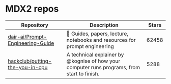 # MDX2 repos

| Repository                                                                              | Description                                                                                 | Stars |
| --------------------------------------------------------------------------------------- | ------------------------------------------------------------------------------------------- | ----- |
| [dair-ai/Prompt-Engineering-Guide](https://github.com/dair-ai/Prompt-Engineering-Guide) | 🐙 Guides, papers, lecture, notebooks and resources for prompt engineering                  | 62458 |
| [hackclub/putting-the-you-in-cpu](https://github.com/hackclub/putting-the-you-in-cpu)   | A technical explainer by @kognise of how your computer runs programs, from start to finish. | 5288  |
